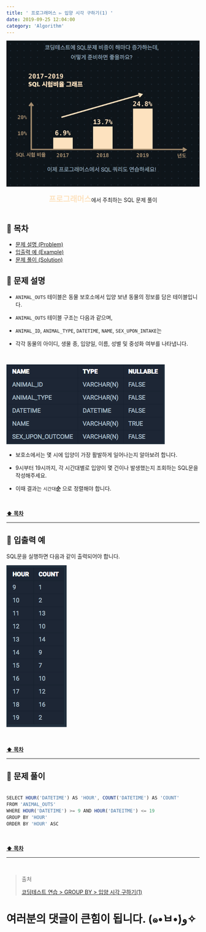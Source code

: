 ```yaml
---
title: ' 프로그래머스 ▻ 입양 시각 구하기(1) '
date: 2019-09-25 12:04:00
category: 'Algorithm'
---
```


![](../../images/sql/logo.png)

<center><strong style="color:#FDE2BF; font-size: 20px;">프로그래머스</strong>에서 주최하는 SQL 문제 풀이</center>

<br />

## **💎 목차**

- [문제 설명 (Problem)](#-문제-설명)
- [입출력 예 (Example)](#-입출력-예)
- [문제 풀이 (Solution)](#-문제-풀이)

## **📕 문제 설명**

- `ANIMAL_OUTS` 테이블은 동물 보호소에서 입양 보낸 동물의 정보를 담은 테이블입니다.

- `ANIMAL_OUTS` 테이블 구조는 다음과 같으며,

- `ANIMAL_ID`, `ANIMAL_TYPE`, `DATETIME`, `NAME`, `SEX_UPON_INTAKE`는

- 각각 동물의 아이디, 생물 종, 입양일, 이름, 성별 및 중성화 여부를 나타냅니다.

<br />

![](../../images/sql/table.2.png)
<br />

- 보호소에서는 몇 시에 입양이 가장 활발하게 일어나는지 알아보려 합니다.

- 9시부터 19시까지, 각 시간대별로 입양이 몇 건이나 발생했는지 조회하는 SQL문을 작성해주세요.

- 이때 결과는 `시간대`**순** 으로 정렬해야 합니다.

<br />

**[⬆ 목차](#-목차)**

<hr />

## **📙 입출력 예**

SQL문을 실행하면 다음과 같이 출력되어야 합니다.

![](../../images/sql/groupby/3.example.png)
<br />

<br />

**[⬆ 목차](#-목차)**

<hr />

## **📘 문제 풀이**

```js

SELECT HOUR('DATETIME') AS 'HOUR', COUNT('DATETIME') AS 'COUNT'
FROM 'ANIMAL_OUTS'
WHERE HOUR('DATETIME') >= 9 AND HOUR('DATEITME') <= 19
GROUP BY 'HOUR'
ORDER BY 'HOUR' ASC

```

<br />

**[⬆ 목차](#-목차)**

<hr />

<br />

> 출처
>
> <a href="https://programmers.co.kr/learn/courses/30/lessons/59412" target="_blank">코딩테스트 연습 > GROUP BY > 입양 시각 구하기(1)</a>

# 여러분의 댓글이 큰힘이 됩니다. (๑•̀ㅂ•́)و✧
